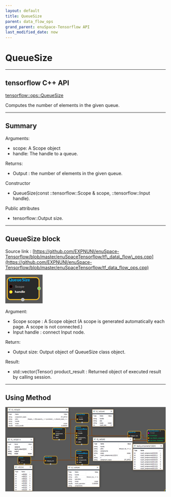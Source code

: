 ```yaml
--- 
layout: default 
title: QueueSize 
parent: data_flow_ops 
grand_parent: enuSpace-Tensorflow API 
last_modified_date: now 
--- 
```


# QueueSize

---

## tensorflow C++ API

[tensorflow::ops::QueueSize](https://www.tensorflow.org/api_docs/cc/class/tensorflow/ops/queue-size)

Computes the number of elements in the given queue.

---

## Summary

Arguments:

* scope: A Scope object
* handle: The handle to a queue.

Returns:

* Output : the number of elements in the given queue.

Constructor

* QueueSize\(const ::tensorflow::Scope & scope, ::tensorflow::Input handle\).

Public attributes

* tensorflow::Output size.

---

## QueueSize block

Source link : [https://github.com/EXPNUNI/enuSpace-Tensorflow/blob/master/enuSpaceTensorflow/tf\_data\_flow\_ops.cpp](https://github.com/EXPNUNI/enuSpace-Tensorflow/blob/master/enuSpaceTensorflow/tf_data_flow_ops.cpp)

![](../assets/dataflow_QueueSize_Symbol.png)

Argument:

* Scope scope : A Scope object \(A scope is generated automatically each page. A scope is not connected.\)
* Input handle : connect Input node.

Return:

* Output  size: Output object of QueueSize class object.

Result:

* std::vector\(Tensor\) product\_result : Returned object of executed result by calling session.

---

## Using Method

![](../assets/dataflow_QueueDequeueMany_Method.png)

